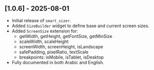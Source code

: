 ## [1.0.6] - 2025-08-01

- Initial release of `smart_sizer`.
- Added `SizeBuilder` widget to define base and current screen sizes.
- Added `ScreenSize` extension for:
  - getWidth, getHeight, getFontSize, getMinSize
  - scaleWidth, scaleHeight
  - screenWidth, screenHeight, isLandscape
  - safePadding, pixelRatio, textScale
  - breakpoints: isMobile, isTablet, isDesktop
- Fully documented in both Arabic and English.
